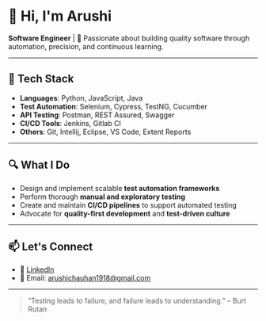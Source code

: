 # 👋 Hi, I'm Arushi

**Software Engineer** | 🧪 Passionate about building quality software through automation, precision, and continuous learning.

---

## 🧰 Tech Stack

- **Languages**: Python, JavaScript, Java
- **Test Automation**: Selenium, Cypress, TestNG, Cucumber
- **API Testing**: Postman, REST Assured, Swagger
- **CI/CD Tools**: Jenkins, Gitlab CI
- **Others**: Git, Intellij, Eclipse, VS Code, Extent Reports

---

## 🔍 What I Do

- Design and implement scalable **test automation frameworks**
- Perform thorough **manual and exploratory testing**
- Create and maintain **CI/CD pipelines** to support automated testing
- Advocate for **quality-first development** and **test-driven culture**

---


## 📫 Let's Connect

- 💼 [LinkedIn](https://linkedin.com/in/arushi-044339178)
- 📧 Email: arushichauhan1918@gmail.com

---

> “Testing leads to failure, and failure leads to understanding.” – Burt Rutan


